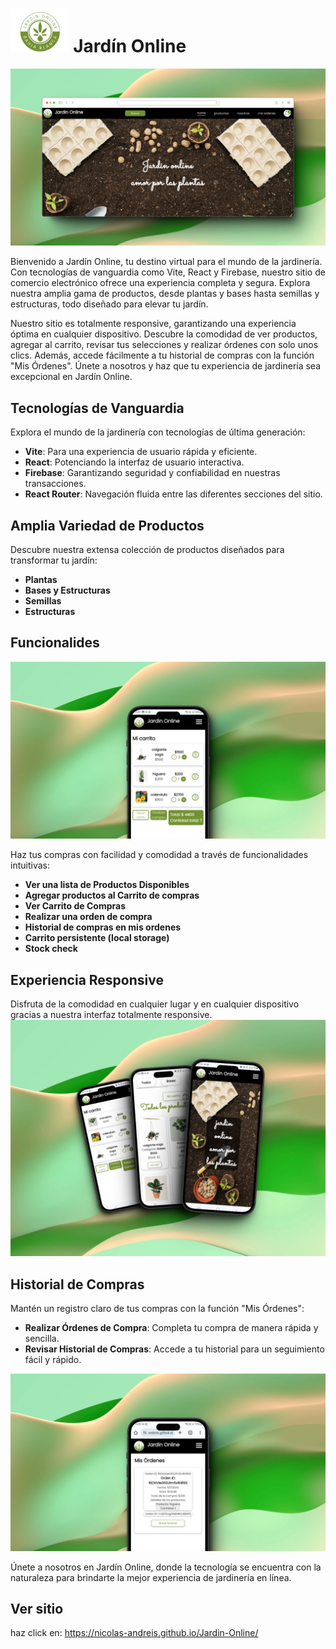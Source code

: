 # <img src="./src/imagenes/logo/logo.png" alt="Logo de planta"  height="70"> Jardín Online 

<img src="./src/imagenes/readme/jardin-online-desktop.png" alt="mis ordenes" > 

Bienvenido a Jardín Online, tu destino virtual para el mundo de la jardinería. Con tecnologías de vanguardia como Vite, React y Firebase, nuestro sitio de comercio electrónico ofrece una experiencia completa y segura. Explora nuestra amplia gama de productos, desde plantas y bases hasta semillas y estructuras, todo diseñado para elevar tu jardín.

Nuestro sitio es totalmente responsive, garantizando una experiencia óptima en cualquier dispositivo. Descubre la comodidad de ver productos, agregar al carrito, revisar tus selecciones y realizar órdenes con solo unos clics. Además, accede fácilmente a tu historial de compras con la función "Mis Órdenes". Únete a nosotros y haz que tu experiencia de jardinería sea excepcional en Jardín Online.


## Tecnologías de Vanguardia
Explora el mundo de la jardinería con tecnologías de última generación:
- **Vite**: Para una experiencia de usuario rápida y eficiente.
- **React**: Potenciando la interfaz de usuario interactiva.
- **Firebase**: Garantizando seguridad y confiabilidad en nuestras transacciones.
- **React Router**: Navegación fluida entre las diferentes secciones del sitio.

## Amplia Variedad de Productos
Descubre nuestra extensa colección de productos diseñados para transformar tu jardín:
- **Plantas**
- **Bases y Estructuras**
- **Semillas**
- **Estructuras**


## Funcionalides
<img src="./src/imagenes/readme/micarrito.png" alt="mi carrito" >

Haz tus compras con facilidad y comodidad a través de funcionalidades intuitivas:
- **Ver una lista de Productos Disponibles**
- **Agregar productos al Carrito de compras**
- **Ver Carrito de Compras**
- **Realizar una orden de compra**
- **Historial de compras en mis ordenes**
- **Carrito persistente (local storage)**
- **Stock check**


  
## Experiencia Responsive
Disfruta de la comodidad en cualquier lugar y en cualquier dispositivo gracias a nuestra interfaz totalmente responsive.
![full responsive](./src/imagenes/readme/jardin-online.png)


## Historial de Compras
Mantén un registro claro de tus compras con la función "Mis Órdenes":
- **Realizar Órdenes de Compra**: Completa tu compra de manera rápida y sencilla.
- **Revisar Historial de Compras**: Accede a tu historial para un seguimiento fácil y rápido.

<img src="./src/imagenes/readme/misordenes.png" alt="mis ordenes" >

Únete a nosotros en Jardín Online, donde la tecnología se encuentra con la naturaleza para brindarte la mejor experiencia de jardinería en línea.


## Ver sitio
haz click en:
 https://nicolas-andreis.github.io/Jardin-Online/